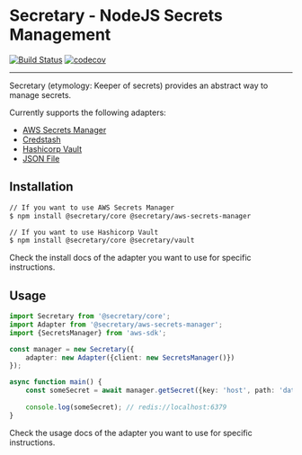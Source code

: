 # Secretary - NodeJS Secrets Management 
[![Build Status](https://travis-ci.org/secretarysecrets/node.svg?branch=master)](https://travis-ci.org/secretarysecrets/node)
[![codecov](https://codecov.io/gh/secretarysecrets/node/branch/master/graph/badge.svg)](https://codecov.io/gh/secretarysecrets/node)

___

Secretary (etymology: Keeper of secrets) provides an abstract way to manage secrets.

Currently supports the following adapters:

* [AWS Secrets Manager](https://github.com/secretary/node/tree/master/packages/aws-secrets-manager-adapter)
* [Credstash](https://github.com/secretary/node/tree/master/packages/credstash-adapter)
* [Hashicorp Vault](https://github.com/secretary/node/tree/master/packages/hashicorp-vault-adater)
* [JSON File](https://github.com/secretary/node/tree/master/packages/json-file-adapter)

## Installation 

```bash
// If you want to use AWS Secrets Manager
$ npm install @secretary/core @secretary/aws-secrets-manager

// If you want to use Hashicorp Vault
$ npm install @secretary/core @secretary/vault
```

Check the install docs of the adapter you want to use for specific instructions.

## Usage

```typescript
import Secretary from '@secretary/core';
import Adapter from '@secretary/aws-secrets-manager';
import {SecretsManager} from 'aws-sdk';

const manager = new Secretary({
    adapter: new Adapter({client: new SecretsManager()})
});

async function main() {
    const someSecret = await manager.getSecret({key: 'host', path: 'database/redis/main'});
    
    console.log(someSecret); // redis://localhost:6379
}
```

Check the usage docs of the adapter you want to use for specific instructions.
